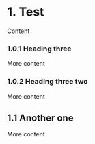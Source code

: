 # 1. Test

Content

### 1.0.1 Heading three

More content

### 1.0.2 Heading three two

More content

## 1.1 Another one

More content